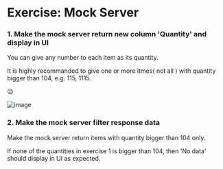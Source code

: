 # Exercise: Mock Server
### 1. Make the mock server return new column 'Quantity' and display in UI 

You can give any number to each item as its quantity.

It is highly recommanded to give one or more itmes( not all ) with quantity bigger than 104, e.g. 115, 1115.

😉

![image](https://user-images.githubusercontent.com/23159761/42564645-e616464c-8533-11e8-9878-b0ab0f0e4023.png)


### 2. Make the mock server filter response data

Make the mock server return items with quantity bigger than 104 only.

If none of the quantities in exercise 1 is bigger than 104, then 'No data' should display in UI as expected.

 
